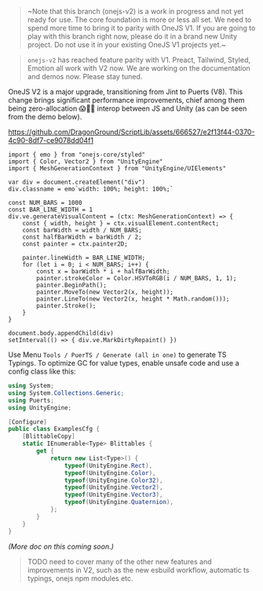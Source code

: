 > ~Note that this branch (onejs-v2) is a work in progress and not yet ready for use. The core foundation is more or less all set. We need to spend more time to bring it to parity with OneJS V1. If you are going to play with this branch right now, please do it in a brand new Unity project. Do not use it in your existing OneJS V1 projects yet.~

> `onejs-v2` has reached feature parity with V1. Preact, Tailwind, Styled, Emotion all work with V2 now. We are working on the documentation and demos now. Please stay tuned.

OneJS V2 is a major upgrade, transitioning from Jint to Puerts (V8). This change brings significant performance improvements, chief among them being zero-allocation 😱🤯🎉 interop between JS and Unity (as can be seen from the demo below). 

https://github.com/DragonGround/ScriptLib/assets/666527/e2f13f44-0370-4c90-8df7-ce9078dd04f1

```tsx
import { emo } from "onejs-core/styled"
import { Color, Vector2 } from "UnityEngine"
import { MeshGenerationContext } from "UnityEngine/UIElements"

var div = document.createElement("div")
div.classname = emo`width: 100%; height: 100%;`

const NUM_BARS = 1000
const BAR_LINE_WIDTH = 1
div.ve.generateVisualContent = (ctx: MeshGenerationContext) => {
    const { width, height } = ctx.visualElement.contentRect;
    const barWidth = width / NUM_BARS;
    const halfBarWidth = barWidth / 2;
    const painter = ctx.painter2D;

    painter.lineWidth = BAR_LINE_WIDTH;
    for (let i = 0; i < NUM_BARS; i++) {
        const x = barWidth * i + halfBarWidth;
        painter.strokeColor = Color.HSVToRGB(i / NUM_BARS, 1, 1);
        painter.BeginPath();
        painter.MoveTo(new Vector2(x, height));
        painter.LineTo(new Vector2(x, height * Math.random()));
        painter.Stroke();
    }
}

document.body.appendChild(div)
setInterval(() => { div.ve.MarkDirtyRepaint() })
```

Use Menu `Tools / PuerTS / Generate (all in one)` to generate TS Typings. To optimize GC for value types, enable unsafe code and use a config class like this:

```csharp
using System;
using System.Collections.Generic;
using Puerts;
using UnityEngine;

[Configure]
public class ExamplesCfg {
    [BlittableCopy]
    static IEnumerable<Type> Blittables {
        get {
            return new List<Type>() {
                typeof(UnityEngine.Rect),
                typeof(UnityEngine.Color),
                typeof(UnityEngine.Color32),
                typeof(UnityEngine.Vector2),
                typeof(UnityEngine.Vector3),
                typeof(UnityEngine.Quaternion),
            };
        }
    }
}
```

_(More doc on this coming soon.)_

> TODO need to cover many of the other new features and improvements in V2, such as the new esbuild workflow, automatic ts typings, onejs npm modules etc.